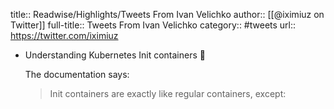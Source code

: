 title:: Readwise/Highlights/Tweets From Ivan Velichko
author:: [[@iximiuz on Twitter]]
full-title:: Tweets From Ivan Velichko
category:: #tweets
url:: https://twitter.com/iximiuz

- Understanding Kubernetes Init containers 🤯
  
  The documentation says:
  
  > Init containers are exactly like regular containers, except: